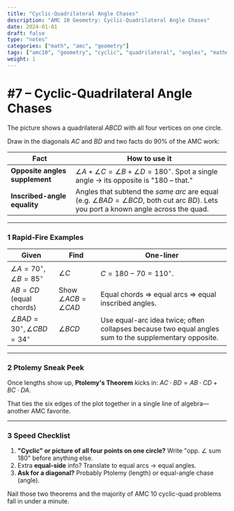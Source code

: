 ```yaml
---
title: "Cyclic-Quadrilateral Angle Chases"
description: "AMC 10 Geometry: Cyclic-Quadrilateral Angle Chases"
date: 2024-01-01
draft: false
type: "notes"
categories: ["math", "amc", "geometry"]
tags: ["amc10", "geometry", "cyclic", "quadrilateral", "angles", "mathematics"]
weight: 1
---
```


# #7 – Cyclic-Quadrilateral Angle Chases

The picture shows a quadrilateral $ABCD$ with all four vertices on one circle.

Draw in the diagonals $AC$ and $BD$ and two facts do 90% of the AMC work:

| Fact | How to use it |
| --- | --- |
| **Opposite angles supplement** | $\angle A + \angle C = \angle B + \angle D = 180^\circ$.  Spot a single angle → its opposite is "180 – that." |
| **Inscribed-angle equality** | Angles that subtend the *same arc* are equal (e.g. $\angle BAD=\angle BCD$, both cut arc $BD$).  Lets you port a known angle across the quad. |

---

### 1 Rapid-Fire Examples

| Given | Find | One-liner |
| --- | --- | --- |
| $\angle A=70^\circ, \angle B=85^\circ$ | $\angle C$ | $C=180-70=110^\circ$. |
| $AB=CD$ (equal chords) | Show $\angle ACB=\angle CAD$ | Equal chords ⇒ equal arcs ⇒ equal inscribed angles. |
| $\angle BAD=30^\circ, \angle CBD=34^\circ$ | $\angle BCD$ | Use equal-arc idea twice; often collapses because two equal angles sum to the supplementary opposite. |

---

### 2 Ptolemy Sneak Peek

Once lengths show up, **Ptolemy's Theorem** kicks in: $AC\cdot BD = AB\cdot CD + BC\cdot DA$.

That ties the six edges of the plot together in a single line of algebra—another AMC favorite.

---

### 3 Speed Checklist

1. **"Cyclic" or picture of all four points on one circle?** Write "opp. $\angle$ sum 180" before anything else.
2. Extra **equal-side** info? Translate to equal arcs → equal angles.
3. **Ask for a diagonal?** Probably Ptolemy (length) or equal-angle chase (angle).

Nail those two theorems and the majority of AMC 10 cyclic-quad problems fall in under a minute.